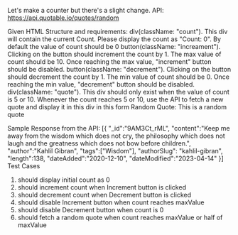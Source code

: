 Let's make a counter but there's a slight change.
API: https://api.quotable.io/quotes/random

Given HTML Structure and requirements:
div(className: "count"). This div will contain the current Count. Please display the count as "Count: 0". By default the value of count should be 0
button(className: "increament"). Clicking on the button should increment the count by 1. The max value of count should be 10. Once reaching the max value, "increment" button should be disabled.
button(className: "decrement"). Clicking on the button should decrement the count by 1. The min value of count should be 0. Once reaching the min value, "decrement" button should be disabled.
div(className: "quote"). This div should only exist when the value of count is 5 or 10. Whenever the count reaches 5 or 10, use the API to fetch a new quote and display it in this div in this form Random Quote: This is a random quote

Sample Response from the API:
[{
    "_id":"9AM3Ct_rML",
    "content":"Keep me away from the wisdom which does not cry, the philosophy which does not laugh and the greatness which does not bow before children.",
    "author":"Kahlil Gibran",
    "tags":["Wisdom"],
    "authorSlug":
    "kahlil-gibran",
    "length":138,
    "dateAdded":"2020-12-10",
    "dateModified":"2023-04-14"
}]
Test Cases
1. should display initial count as 0
2. should increment count when Increment button is clicked
3. should decrement count when Decrement button is clicked
4. should disable Increment button when count reaches maxValue
5. should disable Decrement button when count is 0
6. should fetch a random quote when count reaches maxValue or half of maxValue
